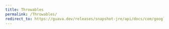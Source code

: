 ```yaml
---
title: Throwables
permalink: /Throwables/
redirect_to: https://guava.dev/releases/snapshot-jre/api/docs/com/google/common/base/Throwables.html
---
```

